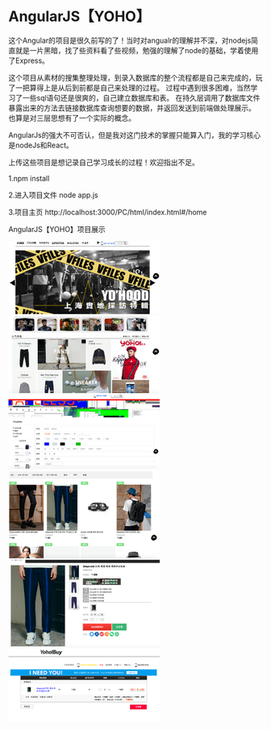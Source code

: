 # AngularJS【YOHO】

​	这个Angular的项目是很久前写的了！当时对angualr的理解并不深，对nodejs简直就是一片黑暗，找了些资料看了些视频，勉强的理解了node的基础，学着使用了Express。

​	这个项目从素材的搜集整理处理，到录入数据库的整个流程都是自己来完成的，玩了一把算得上是从后到前都是自己来处理的过程。
过程中遇到很多困难，当然学习了一些sql语句还是很爽的，自己建立数据库和表。
在持久层调用了数据库文件暴露出来的方法去链接数据库查询想要的数据，并返回发送到前端做处理展示。
也算是对三层思想有了一个实际的概念。

AngularJs的强大不可否认，但是我对这门技术的掌握只能算入门，我的学习核心是nodeJs和React。

上传这些项目是想记录自己学习成长的过程！欢迎指出不足。

1.npm install

2.进入项目文件 node app.js

3.项目主页    http://localhost:3000/PC/html/index.html#/home

AngularJS【YOHO】项目展示

<img style="width:300px;" src="https://github.com/tonyjiafan/AngularJS--YOHO-/blob/master/introImg/11.png" />

<img style="width:300px;" src="https://github.com/tonyjiafan/AngularJS--YOHO-/blob/master/introImg/22.png" />

<img style="width:300px;" src="https://github.com/tonyjiafan/AngularJS--YOHO-/blob/master/introImg/33.png" />

<img style="width:300px;" src="https://github.com/tonyjiafan/AngularJS--YOHO-/blob/master/introImg/44.png" />

<img style="width:300px;" src="https://github.com/tonyjiafan/AngularJS--YOHO-/blob/master/introImg/55.png" />

<img style="width:300px;" src="https://github.com/tonyjiafan/AngularJS--YOHO-/blob/master/introImg/66.png" />
